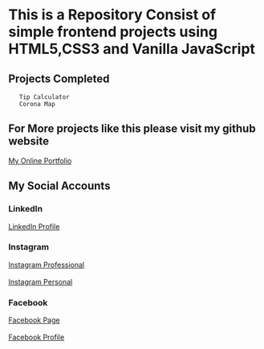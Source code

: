 # This is a Repository Consist of simple frontend projects using HTML5,CSS3 and Vanilla JavaScript
## Projects Completed 

```
   Tip Calculator
   Corona Map 
```
## For More projects like this please visit my github website

<a href = 'https://imyogeshgaur.github.io' target="_yogesh"> My Online Portfolio </a>

## My Social Accounts

### LinkedIn 

<a href='https://linkedin.com/in/imyogeshgaur' target="_yogesh"> LinkedIn Profile</a>

### Instagram 

<a href='https://instagram.com/imatechgeek' target="_yogesh"> Instagram Professional </a>
<br> <br>
<a href='https://instagram.com/imyogeshgaur' target="_yogesh"> Instagram Personal </a>

### Facebook 

<a href='https://www.facebook.com/Just-for-skill-development-114448226946175'>Facebook Page</a>
<br> <br>
<a href='https://www.facebook.com/profile.php?id=100022189704235' target="_yogesh"> Facebook Profile </a>
